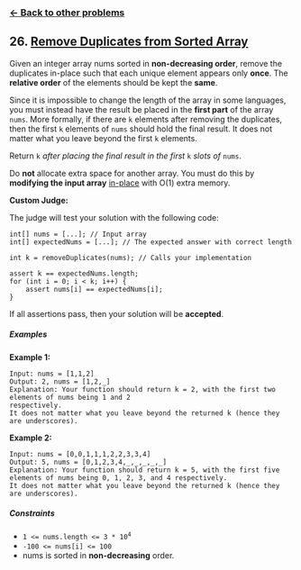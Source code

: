 ### [&#8592; Back to other problems](../../README.md)

## 26. [Remove Duplicates from Sorted Array](https://leetcode.com/problems/remove-duplicates-from-sorted-array/)

Given an integer array nums sorted in **non-decreasing order**, remove the duplicates in-place such
that each unique element appears only **once**. The **relative order** of the elements should be
kept the **same**.

Since it is impossible to change the length of the array in some languages, you must instead have
the result be placed in the **first part** of the array `nums`. More formally, if there are `k`
elements after removing the duplicates, then the first `k` elements of `nums` should hold the final
result. It does not matter what you leave beyond the first `k` elements.

Return `k` *after placing the final result in the first* `k` *slots of* `nums`.

Do **not** allocate extra space for another array. You must do this by **modifying the input array**
[in-place](https://en.wikipedia.org/wiki/In-place_algorithm) with O(1) extra memory.

**Custom Judge:**

The judge will test your solution with the following code:

    int[] nums = [...]; // Input array
    int[] expectedNums = [...]; // The expected answer with correct length

    int k = removeDuplicates(nums); // Calls your implementation
    
    assert k == expectedNums.length;
    for (int i = 0; i < k; i++) {
        assert nums[i] == expectedNums[i];
    }

If all assertions pass, then your solution will be **accepted**.

##### Examples

**Example 1:**

    Input: nums = [1,1,2]
    Output: 2, nums = [1,2,_]
    Explanation: Your function should return k = 2, with the first two elements of nums being 1 and 2
    respectively.
    It does not matter what you leave beyond the returned k (hence they are underscores).

**Example 2:**

    Input: nums = [0,0,1,1,1,2,2,3,3,4]
    Output: 5, nums = [0,1,2,3,4,_,_,_,_,_]
    Explanation: Your function should return k = 5, with the first five elements of nums being 0, 1, 2, 3, and 4 respectively.
    It does not matter what you leave beyond the returned k (hence they are underscores).

##### Constraints

* <code>1 <= nums.length <= 3 * 10<sup>4</sup></code>
* <code>-100 <= nums[i] <= 100</code>
* nums is sorted in **non-decreasing** order.
